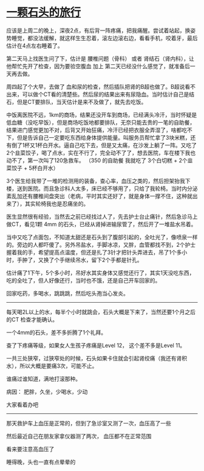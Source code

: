 # [一颗石头的旅行](https://github.com/bonfy/gitblog/issues/15)

应该是上周二的晚上，深夜2点，有后背一阵疼痛，把我痛醒。尝试着站起，换姿势睡觉，都没法缓解，就这样生生忍着，滚左边滚右边，看看手机，咬着牙，最后估计在4点左右睡着了。

第二天马上找医生问了下，估计是 腰椎问题（骨科） 或者 肾结石（肾内科），让他帮忙先开了检查，因为要验空腹血 加上 第二天已经没什么感觉了，就准备后一天再去做。

周四起了个大早，去做了 血和尿的检查，然后插队把肾的B超也做了。B超说看不出来，可以做个CT看的清楚些。然后尿的结果出来有尿隐血。当时估计自己是结石，但是CT要排队，当天估计是来不及做了，就先去吃饭。

中饭离医院不远，1km的商场，结果还没开车到商场，已经满头冷汗，当时怀疑是低血糖（没吃早饭），但是商场吃饭地都要排队，无奈只能去贵的一笔的自助餐，结果进门感觉更加不对，后背又开始狂痛，冷汗已经把衣服全弄湿了，啥都吃不下，但是告诉自己一定要吃东西给身体提供能量。叫服务员帮忙拿了3块米糕，还有倒了1杯又1杯白开水。逼自己吃下去，但是又太痛，在沙发上躺了一阵。又吃了2个韭菜饺子，喝了点水，实在不行了，完全动不了了，想去医院，车在楼下我也动不了，第一次叫了120急救车。
（350 的自助餐 我就吃了 3个白切糕 + 2个韭菜饺子 + 5杯白开水）

3个医生给我带了一堆的检测用的装备，查心率，血压之类的，然后担架抬我下楼，送到医院。而且急诊科人太多，床已经不够用了，只给了我轮椅。当时内分泌紊乱加还有腰椎间盘突出（老病，平时其实还好了，就是身体一撑不住，这种就出来了），其实轮椅我也是忍痛坐的。

医生显然很有经验，当然去之前已经找过人了，先去护士台止痛针，然后急诊马上做CT，看见1颗 4mm 的石头，已经从肾掉进输尿管了，然后开了一堆盐水吊着。

当中又吃了点面包，不知道太甜还是石头到了腹部引起的，全吐光了，像喷泉一样的。旁边的人都吓傻了。另外吊盐水，手脚冰凉，又胖，血管都找不到，2个护士握着我的手，希望提高点温度，但还是扎了3针才把针头弄进去，吊了1个多小时，手肿了，又换了个手继续吊水，留下2个手都是针孔。


估计痛了1下午，5个多小时，吊好水其实身体又感觉还行了，其实1天没吃东西，吃的全吐了，但人好像还行，当时也不饿，还是自己开车回家的。

回家吃药，多喝水，跳跳跳，然后吃头孢当心发炎。


---

每天喝2L以上的水，每半个小时就跳会，石头大概是下来了，当然还要1个月之后的CT 检查才能确认。

一个4mm的石头，差不多折腾了1个礼拜。

查了下疼痛等级，如果女人生孩子疼痛是Level 12， 这个差不多是Level 11。

一共三处狭窄，过狭窄处的时候，石头如果卡住就会引起肾绞痛（我还有肾积水），所以大概是要痛3次，可能不止。

谁痛过谁知道，满地打滚那种。


病因： 肥胖，久坐，少喝水，少动

大家看着办吧

---

那天救护车上血压是正常的，但到了急诊室又测了一次，血压高了一些

然后最近自己在朋友家拿仪器测了两次， 血压都不在正常范围

看来要注意高血压了

睡得晚，头也一直有点晕晕的